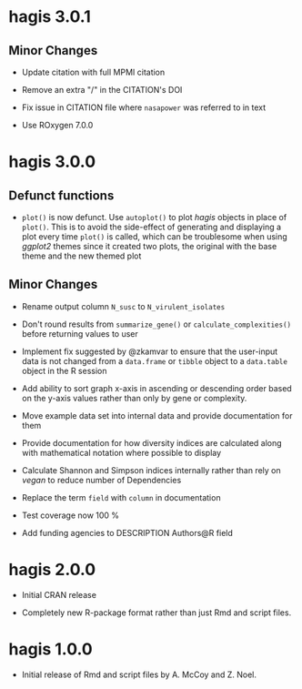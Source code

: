 # hagis 3.0.1

## Minor Changes

* Update citation with full MPMI citation

* Remove an extra "/" in the CITATION's DOI

* Fix issue in CITATION file where `nasapower` was referred to in text

* Use ROxygen 7.0.0

# hagis 3.0.0

## Defunct functions

* `plot()` is now defunct. Use `autoplot()` to plot *hagis* objects in place of
`plot()`. This is to avoid the side-effect of generating and displaying a plot
every time `plot()` is called, which can be troublesome when using *ggplot2*
themes since it created two plots, the original with the base theme and the new
themed plot

## Minor Changes
 
* Rename output column `N_susc` to `N_virulent_isolates`

* Don't round results from `summarize_gene()` or `calculate_complexities()`
before returning values to user

* Implement fix suggested by @zkamvar to ensure that the user-input data is not
changed from a `data.frame` or `tibble` object to a `data.table` object in the
R session

* Add ability to sort graph x-axis in ascending or descending order based on the
y-axis values rather than only by gene or complexity.

* Move example data set into internal data and provide documentation for them

* Provide documentation for how diversity indices are calculated along with
mathematical notation where possible to display

* Calculate Shannon and Simpson indices internally rather than rely on *vegan*
to reduce number of Dependencies

* Replace the term `field` with `column` in documentation

* Test coverage now 100 %

* Add funding agencies to DESCRIPTION Authors@R field

# hagis 2.0.0

* Initial CRAN release

* Completely new R-package format rather than just Rmd and script files.

# hagis 1.0.0

* Initial release of Rmd and script files by A. McCoy and Z. Noel.
